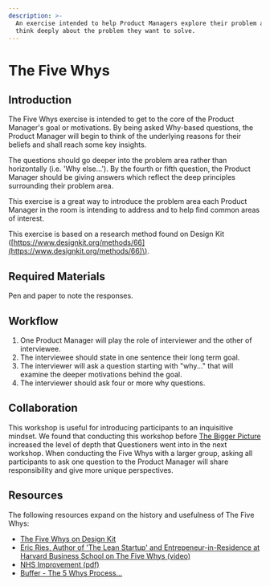```yaml
---
description: >-
  An exercise intended to help Product Managers explore their problem area and
  think deeply about the problem they want to solve.
---
```


# The Five Whys

## Introduction

The Five Whys exercise is intended to get to the core of the Product Manager's goal or motivations. By being asked Why-based questions, the Product Manager will begin to think of the underlying reasons for their beliefs and shall reach some key insights.

The questions should go deeper into the problem area rather than horizontally \(i.e. 'Why else...'\). By the fourth or fifth question, the Product Manager should be giving answers which reflect the deep principles surrounding their problem area.

This exercise is a great way to introduce the problem area each Product Manager in the room is intending to address and to help find common areas of interest.

This exercise is based on a research method found on Design Kit \([https://www.designkit.org/methods/66](https://www.designkit.org/methods/66)\).

## Required Materials

Pen and paper to note the responses.

## Workflow

1. One Product Manager will play the role of interviewer and the other of interviewee.
2. The interviewee should state in one sentence their long term goal.
3. The interviewer will ask a question starting with "why..." that will examine the deeper motivations behind the goal.
4. The interviewer should ask four or more why questions.

## Collaboration

This workshop is useful for introducing participants to an inquisitive mindset. We found that conducting this workshop before [The Bigger Picture](the-bigger-picture.md) increased the level of depth that Questioners went into in the next workshop. When conducting the Five Whys with a larger group, asking all participants to ask one question to the Product Manager will share responsibility and give more unique perspectives.

## Resources

The following resources expand on the history and usefulness of The Five Whys:

* [The Five Whys on Design Kit](https://www.designkit.org/methods/the-five-whys)
* [Eric Ries, Author of 'The Lean Startup' and Entrepeneur-in-Residence at Harvard Business School on The Five Whys \(video\)](https://hbr.org/2012/02/the-5-whys.html)
* [NHS Improvement \(pdf\)](https://improvement.nhs.uk/documents/2156/root-cause-analysis-five-whys.pdf)
* [Buffer - The 5 Whys Process...](https://buffer.com/resources/5-whys-process/)

